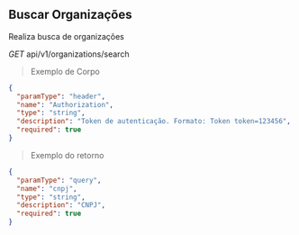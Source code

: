 ## Buscar Organizações

Realiza busca de organizações

<div class="api-endpoint">
  <div class="endpoint-data">
    <i class="label label-get">GET</i>
     api/v1/organizations/search
  </div>
</div>


> Exemplo de Corpo

```json
{
  "paramType": "header",
  "name": "Authorization",
  "type": "string",
  "description": "Token de autenticação. Formato: Token token=123456",
  "required": true
}
```

> Exemplo do retorno

```json
{
  "paramType": "query",
  "name": "cnpj",
  "type": "string",
  "description": "CNPJ",
  "required": true
}
```